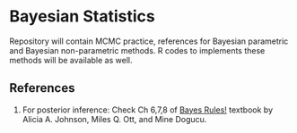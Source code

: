 # Bayesian Statistics
Repository will contain MCMC practice, references for Bayesian parametric and Bayesian non-parametric methods. R codes to implements these methods will be available as well.

## References
1. For posterior inference: Check Ch 6,7,8 of [Bayes Rules!](https://www.bayesrulesbook.com/) textbook by Alicia A. Johnson, Miles Q. Ott, and Mine Dogucu.

